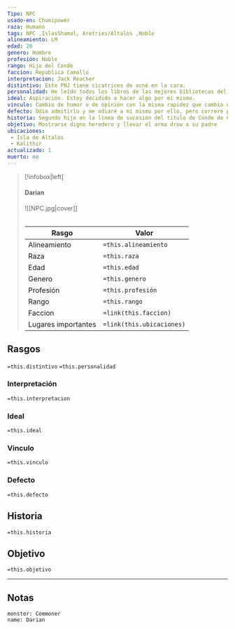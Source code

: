 ```yaml
---
Tipo: NPC
usado-en: Chumipower
raza: Humano
tags: NPC ,IslasShamal, Aretries/Altalos ,Noble
alineamiento: LM
edad: 26
genero: Hombre
profesión: Noble
rango: Hijo del Conde
faccion: Republica Camallo
interpretacion: Jack Reacher
distintivo: Este PNJ tiene cicatrices de acné en la cara.
personalidad: He leído todos los libros de las mejores bibliotecas del mundo, o me gusta presumir de ello.
ideal: Aspiración. Estoy decidido a hacer algo por mí mismo.
vinculo: Cambio de humor o de opinión con la misma rapidez que cambio de tono en una canción.
defecto: Odio admitirlo y me odiaré a mí mismo por ello, pero correré para preservar mi propio pellejo si las cosas se ponen difíciles.
historia: Segundo hijo en la linea de sucesión del titulo de Conde de Carmallo. Tras demostrar un alto grado de competencia en la politica ha tomado las obligaciones de su hermano mayor, el cual prefiere centrarse en los banquetes y las prostitutas.
objetivo: Mostrarse digno heredero y llevar el arma drow a su padre
ubicaciones:
 - Isla de Altalos 
 - Kalithir
actualizado: 1
muerto: no
---
```

> [!infobox|left]
>  #### Darian
> ![[NPC.jpg|cover]]
> ######   
> |Rasgo | Valor |
> | --- | --- |
> | Alineamiento | `=this.alineamiento`|
> | Raza | `=this.raza` |
> | Edad | `=this.edad` |
> | Genero | `=this.genero` |
> | Profesión | `=this.profesión` |
> | Rango | `=this.rango` |
> | Faccion | `=link(this.faccion)` |
>  | Lugares  importantes| `=link(this.ubicaciones)` |

## Rasgos 
 `=this.distintivo`
  `=this.personalidad`
###  Interpretación
  `=this.interpretacion`
### Ideal           
 `=this.ideal`
### Vinculo 
 `=this.vinculo`
### Defecto
 `=this.defecto`
## Historia
 `=this.historia`

 ##  Objetivo
   `=this.objetivo`
   
___
   ## Notas

```statblock
monster: Commoner
name: Darian
```